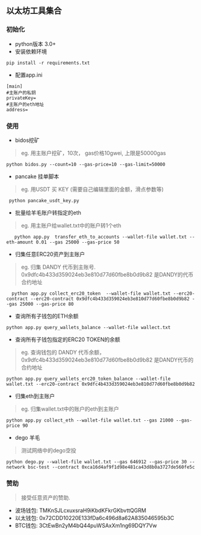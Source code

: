 ## 以太坊工具集合

### 初始化
- python版本 3.0+
- 安装依赖环境
```
pip install -r requirements.txt
```
- 配置app.ini
```
[main]
#主账户的私钥
privateKey=
#主账户的eth地址
address=
```
### 使用


- bidos挖矿
> eg. 用主账户挖矿，10次， gas价格10gwei, 上限是50000gas
>
```
python bidos.py --count=10 --gas-price=10 --gas-limit=50000
```

- pancake 挂单脚本
> eg. 用USDT 买 KEY (需要自己编辑里面的金额，滑点参数等)
```
 python pancake_usdt_key.py 
```
- 批量给羊毛账户转指定的eth
> eg. 用主账户给wallet.txt中的账户转1个eth
```
   python app.py  transfer_eth_to_accounts --wallet-file wallet.txt --eth-amount 0.01 --gas 25000 --gas-price 50
```
- 归集任意ERC20资产到主账户
> eg. 归集 DANDY 代币到主账号. 0x9dfc4b433d359024eb3e810d77d60fbe8b0d9b82 是DANDY的代币合约地址
```
  python app.py collect_erc20_token  --wallet-file wallet.txt --erc20-contract --erc20-contract 0x9dfc4b433d359024eb3e810d77d60fbe8b0d9b82 --gas 25000 --gas-price 80
```
- 查询所有子钱包的ETH余额
```
python app.py query_wallets_balance --wallet-file wallect.txt
```

- 查询所有子钱包指定的ERC20 TOKEN的余额
> eg. 查询钱包的 DANDY 代币余额， 0x9dfc4b433d359024eb3e810d77d60fbe8b0d9b82 是DANDY代币的合约地址
```
python app.py query_wallets_erc20_token_balance --wallet-file wallet.txt --erc20-contract 0x9dfc4b433d359024eb3e810d77d60fbe8b0d9b82 
``` 

- 归集eth到主账户
> eg. 归集wallet.txt中的账户的eth到主账户
```
python app.py collect_eth --wallet-file wallet.txt --gas 21000 --gas-price 90
```
- dego 羊毛
> 测试网络中的dego空投
```
python dego.py --wallet-file wallet.txt --gas 646912 --gas-price 30 --network bsc-test --contract 0xca16d4af9f1d98e481ca43d8b0a3727de560fe5c

```

### 赞助

> 接受任意资产的赞助. 
- 波场钱包: TMKnSJLcxuxsraH9iKbdKFkrGKbvttQGRM
- 以太钱包: 0x72CDD10220E133fDa6c496d8a62A835046595b3C
- BTC钱包:  3CtEwBn2yM4bQ44puWSAxXm1ng69DQY7Vw
